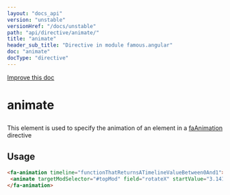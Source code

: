 ```yaml
---
layout: "docs_api"
version: "unstable"
versionHref: "/docs/unstable"
path: "api/directive/animate/"
title: "animate"
header_sub_title: "Directive in module famous.angular"
doc: "animate"
docType: "directive"
---
```


<div class="improve-docs">
  <a href='https://github.com/Famous/famous-angular/edit/master/src/scripts/directives/fa-animation.js#L249'>
    Improve this doc
  </a>
</div>




<h1 class="api-title">

  animate



</h1>





This element is used to specify the animation of an element in a <a href="api/directive/faAnimation">faAnimation</a> directive








  
<h2 id="usage">Usage</h2>
  
```html
<fa-animation timeline="functionThatReturnsATimelineValueBetween0And1">
 <animate targetModSelector="#topMod" field="rotateX" startValue="3.1415" endValue="0" curve="inQuad" timelineLowerBound="0" timelineUpperBound=".25" />
</fa-animation>
```
  
  

  






